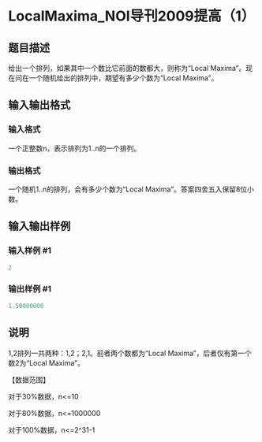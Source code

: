 # LocalMaxima_NOI导刊2009提高（1）

## 题目描述

给出一个排列，如果其中一个数比它前面的数都大，则称为“Local Maxima”。现在问在一个随机给出的排列中，期望有多少个数为“Local Maxima”。

## 输入输出格式

### 输入格式

一个正整数n，表示排列为1..n的一个排列。

### 输出格式

一个随机1..n的排列，会有多少个数为“Local Maxima”。答案四舍五入保留8位小数。

## 输入输出样例

### 输入样例 #1

```cpp
2
```


### 输出样例 #1

```cpp
1.50000000
```


## 说明

1,2排列一共两种：1,2；2,1。前者两个数都为“Local Maxima”，后者仅有第一个数2为“Local Maxima”。

【数据范围】

对于30%数据，n<=10

对于80%数据，n<=1000000

对于100%数据，n<=2^31-1

